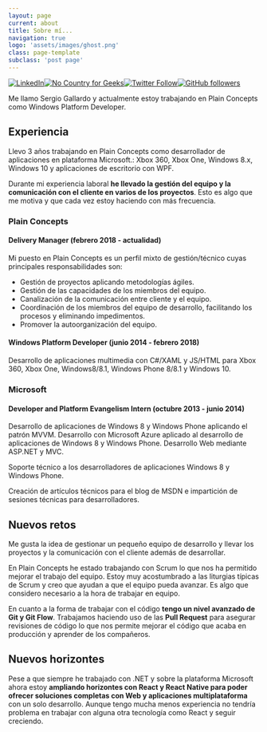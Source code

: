 ```yaml
---
layout: page
current: about
title: Sobre mí...
navigation: true
logo: 'assets/images/ghost.png'
class: page-template
subclass: 'post page'
---
```


[![LinkedIn](https://img.shields.io/badge/LinkedIn-Profile-blue.svg)](https://www.linkedin.com/in/sergiogallardosales/)[![No Country for Geeks](https://img.shields.io/badge/Colaborando-No%20Country%20for%20Geeks-orange.svg)](http://www.nocountryforgeeks.com/author/gallardo)[![Twitter Follow](https://img.shields.io/twitter/follow/espadrine.svg?style=social&label=Follow)](https://twitter.com/maktub82)[![GitHub followers](https://img.shields.io/github/followers/espadrine.svg?style=social&label=Follow)](https://github.com/maktub82)

Me llamo Sergio Gallardo y actualmente estoy trabajando en Plain Concepts como Windows Platform Developer.

## Experiencia

Llevo 3 años trabajando en Plain Concepts como desarrollador de aplicaciones en plataforma Microsoft.: Xbox 360, Xbox One, Windows 8.x, Windows 10 y aplicaciones de escritorio con WPF.

Durante mi experiencia laboral **he llevado la gestión del equipo y la comunicación con el cliente en varios de los proyectos**. Esto es algo que me motiva y que cada vez estoy haciendo con más frecuencia.

### Plain Concepts

#### Delivery Manager (febrero 2018 - actualidad)

Mi puesto en Plain Concepts es un perfil mixto de gestión/técnico cuyas principales responsabilidades son:

* Gestión de proyectos aplicando metodologías ágiles.
* Gestión de las capacidades de los miembros del equipo.
* Canalización de la comunicación entre cliente y el equipo.
* Coordinación de los miembros del equipo de desarrollo, facilitando los procesos y eliminando impedimentos.
* Promover la autoorganización del equipo.

#### Windows Platform Developer (junio 2014 - febrero 2018)

Desarrollo de aplicaciones multimedia con C#/XAML y JS/HTML para Xbox 360, Xbox One, Windows8/8.1, Windows Phone 8/8.1 y Windows 10.

### Microsoft

#### Developer and Platform Evangelism Intern (octubre 2013 - junio 2014)

Desarrollo de aplicaciones de Windows 8 y Windows Phone aplicando el patrón MVVM. Desarrollo con Microsoft Azure aplicado al desarrollo de aplicaciones de Windows 8 y Windows Phone. Desarrollo Web mediante ASP.NET y MVC.

Soporte técnico a los desarrolladores de aplicaciones Windows 8 y Windows Phone.

Creación de artículos técnicos para el blog de MSDN e impartición de sesiones técnicas para desarrolladores.

## Nuevos retos

Me gusta la idea de gestionar un pequeño equipo de desarrollo y llevar los proyectos y la comunicación con el cliente además de desarrollar.

En Plain Concepts he estado trabajando con Scrum lo que nos ha permitido mejorar el trabajo del equipo. Estoy muy acostumbrado a las liturgias típicas de Scrum y creo que ayudan a que el equipo pueda avanzar. Es algo que considero necesario a la hora de trabajar en equipo.

En cuanto a la forma de trabajar con el código **tengo un nivel avanzado de Git y Git Flow**. Trabajamos haciendo uso de las **Pull Request** para asegurar revisiones de código lo que nos permite mejorar el código que acaba en producción y aprender de los compañeros.

## Nuevos horizontes

Pese a que siempre he trabajado con .NET y sobre la plataforma Microsoft ahora estoy **ampliando horizontes con React y React Native para poder ofrecer soluciones completas con Web y aplicaciones multiplataforma** con un solo desarrollo. Aunque tengo mucha menos experiencia no tendría problema en trabajar con alguna otra tecnología como React y seguir creciendo.
